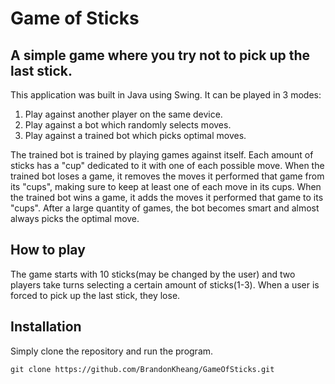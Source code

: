 # Game of Sticks

## A simple game where you try not to pick up the last stick.

This application was built in Java using Swing. It can be played in 3 modes:

1. Play against another player on the same device.
2. Play against a bot which randomly selects moves.
3. Play against a trained bot which picks optimal moves.

The trained bot is trained by playing games against itself. Each amount of sticks has a "cup" dedicated to it with one of each possible move. When the trained bot loses a game, it removes the moves it performed that game from its "cups", making sure to keep at least one of each move in its cups. When the trained bot wins a game, it adds the moves it performed that game to its "cups". After a large quantity of games, the bot becomes smart and almost always picks the optimal move.

## How to play
The game starts with 10 sticks(may be changed by the user) and two players take turns selecting a certain amount of sticks(1-3). When a user is forced to pick up the last stick, they lose.

## Installation
Simply clone the repository and run the program.
```
git clone https://github.com/BrandonKheang/GameOfSticks.git
```
